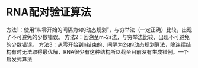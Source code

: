 # RNA配对验证算法
方法1：使用“从零开始的间隔为s的动态规划”，与穷举法（一定正确）比较，出现了不可避免的少数错误。
方法2：回溯至m-2s法，与穷举法比较，出现不可避免的少数错误。
方法3：从零开始到n结束的、间隔为2s的动态规划算法，除连续结构有时无法取得最优解，RNA很少有这种结构所以截至目前没有生成错例。一个启发式算法

